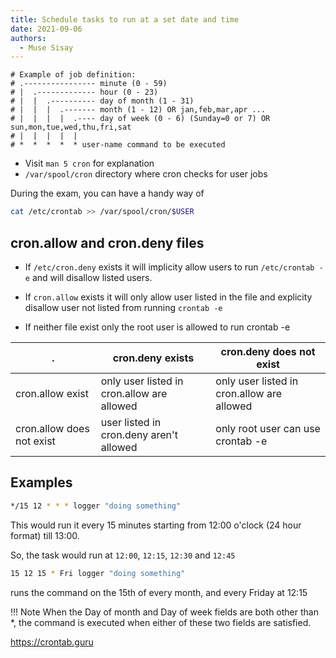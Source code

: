 ```yaml
---
title: Schedule tasks to run at a set date and time
date: 2021-09-06
authors:
  - Muse Sisay
---
```


```text
# Example of job definition:
# .---------------- minute (0 - 59)
# |  .------------- hour (0 - 23)
# |  |  .---------- day of month (1 - 31)
# |  |  |  .------- month (1 - 12) OR jan,feb,mar,apr ...
# |  |  |  |  .---- day of week (0 - 6) (Sunday=0 or 7) OR sun,mon,tue,wed,thu,fri,sat
# |  |  |  |  |
# *  *  *  *  * user-name command to be executed
```

- Visit `man 5 cron` for explanation
- `/var/spool/cron` directory where cron checks for user jobs

During the exam, you can have a handy way of 

```bash
cat /etc/crontab >> /var/spool/cron/$USER
```

## cron.allow and cron.deny files

- If `/etc/cron.deny` exists it will implicity allow users to 
run `/etc/crontab -e` and will disallow listed users.

- If `cron.allow` exists it will only allow user listed in the file and explicity 
disallow user not listed from  running `crontab -e`

- If neither file exist only the  root user is allowed to run crontab -e

| .                         | cron.deny exists                           | cron.deny does not exist                   |
| ------------------------- | ------------------------------------------ | ------------------------------------------ |
| cron.allow exist          | only user listed in cron.allow are allowed | only user listed in cron.allow are allowed |
| cron.allow does not exist | user listed in cron.deny aren't allowed    | only root user can use crontab -e          |


## Examples

```bash
*/15 12 * * * logger "doing something"
```
This would run it every 15 minutes starting from 12:00 o'clock (24 hour format) till 13:00.

So, the task would run at `12:00`, `12:15`, `12:30` and  `12:45`
 

```bash
15 12 15 * Fri logger "doing something"
```
runs the command on the 15th of every month, and every Friday at 12:15 

!!! Note 
    When the Day of month and Day of week fields are both other than *,
    the command is executed when either of these two fields are satisfied.



https://crontab.guru